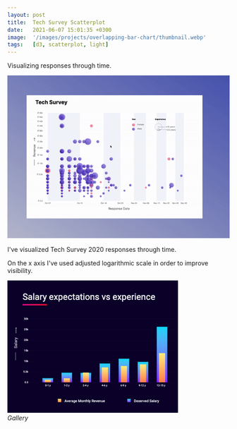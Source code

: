 ```yaml
---
layout: post
title:  Tech Survey Scatterplot
date:   2021-06-07 15:01:35 +0300
image:  '/images/projects/overlapping-bar-chart/thumbnail.webp'
tags:   [d3, scatterplot, light]
---
```

Visualizing responses through time.

![](/images/projects/scatterplot-purple/preview.gif)


I've visualized Tech Survey 2020 responses through time.

On the x axis I've used adjusted logarithmic scale in order to improve visibility.

<div class="gallery-box">
  <div class="gallery">
    <img src="/images/projects/overlapping-bar-chart/thumbnail.webp">
    
  </div>
  <em>Gallery</em>
</div>


